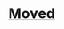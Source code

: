 # [Moved](https://blainjonesacc.github.io/Pages-2/cti110_web_landing_page)

<!-- # Web

## Tutorial 1

<!-- - [ ] [Coding Challenge 1](./T1-1_hints.md)
- [ ] [Coding Challenge 2](./T1-2_hints.md)
- [ ] [Coding Challenge 3](./T1-3_hints.md)
- [ ] [Coding Challenge 4](./T1-4_hints.md)
- [ ] [Review Assignment](./T1-Review_hints.md)

## Tutorial 2

- [ ] [Coding Challenge 1](./T2-1_hints.md)
- [ ] [Coding Challenge 2](./T2-2_hints.md)
- [ ] [Coding Challenge 3](./T2-3_hints.md)
- [ ] [Coding Challenge 4](./T2-4_hints.md)
- [X] [Review Assignment](./T2-Review_hints.md)

## Tutorial 3
 - [ ] [Coding Challenge 1](./T3-1_hints.md)
- [ ] [Coding Challenge 2](./T3-2_hints.md)
- [ ] [Coding Challenge 3](./T3-3_hints.md)
- [X] [Coding Challenge 4](./T3-4_hints.md) 
- - [ ] [Review Assignment](./T3-Review_hints.md) 

## Tutorial 4

- [ ] [Coding Challenge 1](./T4-1_hints.md)
- [ ] [Coding Challenge 2](./T4-2_hints.md)
- [ ] [Coding Challenge 3](./T4-3_hints.md)
- [ ] [Coding Challenge 4](./T4-4_hints.md)
- [ ] [Review Assignment](./T4-Review_hints.md)
-->
